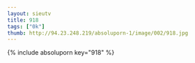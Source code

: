 ```yaml
--- 
layout: sieutv
title: 918
tags: ["0k"]
thumb: http://94.23.248.219/absoluporn-1/image/002/918.jpg
---
```

{% include absoluporn key="918" %} 

